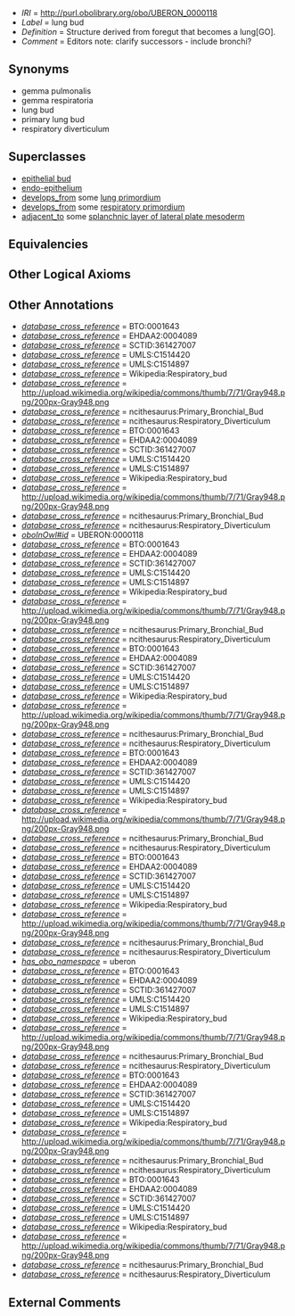  * *IRI* = http://purl.obolibrary.org/obo/UBERON_0000118
 * *Label* = lung bud
 * *Definition* = Structure derived from foregut that becomes a lung[GO].
 * *Comment* = Editors note: clarify successors - include bronchi?

## Synonyms

 * gemma pulmonalis
 * gemma respiratoria
 * lung bud
 * primary lung bud
 * respiratory diverticulum

## Superclasses

 * [epithelial bud](../../UBERON/53/UBERON_0005153.md)
 * [endo-epithelium](../../UBERON/11/UBERON_0005911.md)
 * [develops_from](../../RO/02/RO_0002202.md) some [lung primordium](../../UBERON/97/UBERON_0005597.md)
 * [develops_from](../../RO/02/RO_0002202.md) some [respiratory primordium](../../UBERON/47/UBERON_0008947.md)
 * [adjacent_to](../../RO/20/RO_0002220.md) some [splanchnic layer of lateral plate mesoderm](../../UBERON/72/UBERON_0004872.md)

## Equivalencies


## Other Logical Axioms


## Other Annotations

 * *[database_cross_reference](../../ef/oboInOwl#hasDbXref.md)* = BTO:0001643
 * *[database_cross_reference](../../ef/oboInOwl#hasDbXref.md)* = EHDAA2:0004089
 * *[database_cross_reference](../../ef/oboInOwl#hasDbXref.md)* = SCTID:361427007
 * *[database_cross_reference](../../ef/oboInOwl#hasDbXref.md)* = UMLS:C1514420
 * *[database_cross_reference](../../ef/oboInOwl#hasDbXref.md)* = UMLS:C1514897
 * *[database_cross_reference](../../ef/oboInOwl#hasDbXref.md)* = Wikipedia:Respiratory_bud
 * *[database_cross_reference](../../ef/oboInOwl#hasDbXref.md)* = http://upload.wikimedia.org/wikipedia/commons/thumb/7/71/Gray948.png/200px-Gray948.png
 * *[database_cross_reference](../../ef/oboInOwl#hasDbXref.md)* = ncithesaurus:Primary_Bronchial_Bud
 * *[database_cross_reference](../../ef/oboInOwl#hasDbXref.md)* = ncithesaurus:Respiratory_Diverticulum
 * *[database_cross_reference](../../ef/oboInOwl#hasDbXref.md)* = BTO:0001643
 * *[database_cross_reference](../../ef/oboInOwl#hasDbXref.md)* = EHDAA2:0004089
 * *[database_cross_reference](../../ef/oboInOwl#hasDbXref.md)* = SCTID:361427007
 * *[database_cross_reference](../../ef/oboInOwl#hasDbXref.md)* = UMLS:C1514420
 * *[database_cross_reference](../../ef/oboInOwl#hasDbXref.md)* = UMLS:C1514897
 * *[database_cross_reference](../../ef/oboInOwl#hasDbXref.md)* = Wikipedia:Respiratory_bud
 * *[database_cross_reference](../../ef/oboInOwl#hasDbXref.md)* = http://upload.wikimedia.org/wikipedia/commons/thumb/7/71/Gray948.png/200px-Gray948.png
 * *[database_cross_reference](../../ef/oboInOwl#hasDbXref.md)* = ncithesaurus:Primary_Bronchial_Bud
 * *[database_cross_reference](../../ef/oboInOwl#hasDbXref.md)* = ncithesaurus:Respiratory_Diverticulum
 * *[oboInOwl#id](../../id/oboInOwl#id.md)* = UBERON:0000118
 * *[database_cross_reference](../../ef/oboInOwl#hasDbXref.md)* = BTO:0001643
 * *[database_cross_reference](../../ef/oboInOwl#hasDbXref.md)* = EHDAA2:0004089
 * *[database_cross_reference](../../ef/oboInOwl#hasDbXref.md)* = SCTID:361427007
 * *[database_cross_reference](../../ef/oboInOwl#hasDbXref.md)* = UMLS:C1514420
 * *[database_cross_reference](../../ef/oboInOwl#hasDbXref.md)* = UMLS:C1514897
 * *[database_cross_reference](../../ef/oboInOwl#hasDbXref.md)* = Wikipedia:Respiratory_bud
 * *[database_cross_reference](../../ef/oboInOwl#hasDbXref.md)* = http://upload.wikimedia.org/wikipedia/commons/thumb/7/71/Gray948.png/200px-Gray948.png
 * *[database_cross_reference](../../ef/oboInOwl#hasDbXref.md)* = ncithesaurus:Primary_Bronchial_Bud
 * *[database_cross_reference](../../ef/oboInOwl#hasDbXref.md)* = ncithesaurus:Respiratory_Diverticulum
 * *[database_cross_reference](../../ef/oboInOwl#hasDbXref.md)* = BTO:0001643
 * *[database_cross_reference](../../ef/oboInOwl#hasDbXref.md)* = EHDAA2:0004089
 * *[database_cross_reference](../../ef/oboInOwl#hasDbXref.md)* = SCTID:361427007
 * *[database_cross_reference](../../ef/oboInOwl#hasDbXref.md)* = UMLS:C1514420
 * *[database_cross_reference](../../ef/oboInOwl#hasDbXref.md)* = UMLS:C1514897
 * *[database_cross_reference](../../ef/oboInOwl#hasDbXref.md)* = Wikipedia:Respiratory_bud
 * *[database_cross_reference](../../ef/oboInOwl#hasDbXref.md)* = http://upload.wikimedia.org/wikipedia/commons/thumb/7/71/Gray948.png/200px-Gray948.png
 * *[database_cross_reference](../../ef/oboInOwl#hasDbXref.md)* = ncithesaurus:Primary_Bronchial_Bud
 * *[database_cross_reference](../../ef/oboInOwl#hasDbXref.md)* = ncithesaurus:Respiratory_Diverticulum
 * *[database_cross_reference](../../ef/oboInOwl#hasDbXref.md)* = BTO:0001643
 * *[database_cross_reference](../../ef/oboInOwl#hasDbXref.md)* = EHDAA2:0004089
 * *[database_cross_reference](../../ef/oboInOwl#hasDbXref.md)* = SCTID:361427007
 * *[database_cross_reference](../../ef/oboInOwl#hasDbXref.md)* = UMLS:C1514420
 * *[database_cross_reference](../../ef/oboInOwl#hasDbXref.md)* = UMLS:C1514897
 * *[database_cross_reference](../../ef/oboInOwl#hasDbXref.md)* = Wikipedia:Respiratory_bud
 * *[database_cross_reference](../../ef/oboInOwl#hasDbXref.md)* = http://upload.wikimedia.org/wikipedia/commons/thumb/7/71/Gray948.png/200px-Gray948.png
 * *[database_cross_reference](../../ef/oboInOwl#hasDbXref.md)* = ncithesaurus:Primary_Bronchial_Bud
 * *[database_cross_reference](../../ef/oboInOwl#hasDbXref.md)* = ncithesaurus:Respiratory_Diverticulum
 * *[database_cross_reference](../../ef/oboInOwl#hasDbXref.md)* = BTO:0001643
 * *[database_cross_reference](../../ef/oboInOwl#hasDbXref.md)* = EHDAA2:0004089
 * *[database_cross_reference](../../ef/oboInOwl#hasDbXref.md)* = SCTID:361427007
 * *[database_cross_reference](../../ef/oboInOwl#hasDbXref.md)* = UMLS:C1514420
 * *[database_cross_reference](../../ef/oboInOwl#hasDbXref.md)* = UMLS:C1514897
 * *[database_cross_reference](../../ef/oboInOwl#hasDbXref.md)* = Wikipedia:Respiratory_bud
 * *[database_cross_reference](../../ef/oboInOwl#hasDbXref.md)* = http://upload.wikimedia.org/wikipedia/commons/thumb/7/71/Gray948.png/200px-Gray948.png
 * *[database_cross_reference](../../ef/oboInOwl#hasDbXref.md)* = ncithesaurus:Primary_Bronchial_Bud
 * *[database_cross_reference](../../ef/oboInOwl#hasDbXref.md)* = ncithesaurus:Respiratory_Diverticulum
 * *[has_obo_namespace](../../ce/oboInOwl#hasOBONamespace.md)* = uberon
 * *[database_cross_reference](../../ef/oboInOwl#hasDbXref.md)* = BTO:0001643
 * *[database_cross_reference](../../ef/oboInOwl#hasDbXref.md)* = EHDAA2:0004089
 * *[database_cross_reference](../../ef/oboInOwl#hasDbXref.md)* = SCTID:361427007
 * *[database_cross_reference](../../ef/oboInOwl#hasDbXref.md)* = UMLS:C1514420
 * *[database_cross_reference](../../ef/oboInOwl#hasDbXref.md)* = UMLS:C1514897
 * *[database_cross_reference](../../ef/oboInOwl#hasDbXref.md)* = Wikipedia:Respiratory_bud
 * *[database_cross_reference](../../ef/oboInOwl#hasDbXref.md)* = http://upload.wikimedia.org/wikipedia/commons/thumb/7/71/Gray948.png/200px-Gray948.png
 * *[database_cross_reference](../../ef/oboInOwl#hasDbXref.md)* = ncithesaurus:Primary_Bronchial_Bud
 * *[database_cross_reference](../../ef/oboInOwl#hasDbXref.md)* = ncithesaurus:Respiratory_Diverticulum
 * *[database_cross_reference](../../ef/oboInOwl#hasDbXref.md)* = BTO:0001643
 * *[database_cross_reference](../../ef/oboInOwl#hasDbXref.md)* = EHDAA2:0004089
 * *[database_cross_reference](../../ef/oboInOwl#hasDbXref.md)* = SCTID:361427007
 * *[database_cross_reference](../../ef/oboInOwl#hasDbXref.md)* = UMLS:C1514420
 * *[database_cross_reference](../../ef/oboInOwl#hasDbXref.md)* = UMLS:C1514897
 * *[database_cross_reference](../../ef/oboInOwl#hasDbXref.md)* = Wikipedia:Respiratory_bud
 * *[database_cross_reference](../../ef/oboInOwl#hasDbXref.md)* = http://upload.wikimedia.org/wikipedia/commons/thumb/7/71/Gray948.png/200px-Gray948.png
 * *[database_cross_reference](../../ef/oboInOwl#hasDbXref.md)* = ncithesaurus:Primary_Bronchial_Bud
 * *[database_cross_reference](../../ef/oboInOwl#hasDbXref.md)* = ncithesaurus:Respiratory_Diverticulum
 * *[database_cross_reference](../../ef/oboInOwl#hasDbXref.md)* = BTO:0001643
 * *[database_cross_reference](../../ef/oboInOwl#hasDbXref.md)* = EHDAA2:0004089
 * *[database_cross_reference](../../ef/oboInOwl#hasDbXref.md)* = SCTID:361427007
 * *[database_cross_reference](../../ef/oboInOwl#hasDbXref.md)* = UMLS:C1514420
 * *[database_cross_reference](../../ef/oboInOwl#hasDbXref.md)* = UMLS:C1514897
 * *[database_cross_reference](../../ef/oboInOwl#hasDbXref.md)* = Wikipedia:Respiratory_bud
 * *[database_cross_reference](../../ef/oboInOwl#hasDbXref.md)* = http://upload.wikimedia.org/wikipedia/commons/thumb/7/71/Gray948.png/200px-Gray948.png
 * *[database_cross_reference](../../ef/oboInOwl#hasDbXref.md)* = ncithesaurus:Primary_Bronchial_Bud
 * *[database_cross_reference](../../ef/oboInOwl#hasDbXref.md)* = ncithesaurus:Respiratory_Diverticulum

## External Comments

